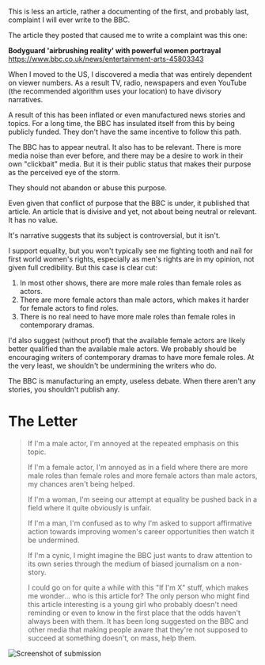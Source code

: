 <!-- post-title: My complaint to the BBC -->
<!-- post-timestamp: 1539424980866 -->

This is less an article, rather a documenting of the first, and probably
last, complaint I will ever write to the BBC.

The article they posted that caused me to write a complaint was this
one:

**Bodyguard 'airbrushing reality' with powerful women portrayal**  
<https://www.bbc.co.uk/news/entertainment-arts-45803343>

When I moved to the US, I discovered a media that was entirely dependent
on viewer numbers. As a result TV, radio, newspapers and even YouTube
(the recommended algorithm uses your location) to have divisory
narratives.

A result of this has been inflated or even manufactured news stories and
topics. For a long time, the BBC has insulated itself from this by being
publicly funded. They don't have the same incentive to follow this path.

The BBC has to appear neutral. It also has to be relevant. There is more
media noise than ever before, and there may be a desire to work in their
own "clickbait" media. But it is their public status that makes their
purpose as the perceived eye of the storm.

They should not abandon or abuse this purpose.

Even given that conflict of purpose that the BBC is under, it published
that article. An article that is divisive and yet, not about being
neutral or relevant. It has no value.

It's narrative suggests that its subject is controversial, but it isn't.

I support equality, but you won't typically see me fighting tooth and
nail for first world women's rights, especially as men's rights are in
my opinion, not given full credibility. But this case is clear cut:

1.  In most other shows, there are more male roles than female roles as
    actors.
2.  There are more female actors than male actors, which makes it harder
    for female actors to find roles.
3.  There is no real need to have more male roles than female roles in
    contemporary dramas.

I'd also suggest (without proof) that the available female actors are
likely better qualified than the available male actors. We probably
should be encouraging writers of contemporary dramas to have more female
roles. At the very least, we shouldn't be undermining the writers who
do.

The BBC is manufacturing an empty, useless debate. When there aren't any
stories, you shouldn't publish any.

# The Letter

> If I'm a male actor, I'm annoyed at the repeated emphasis on this
> topic.
> 
> If I'm a female actor, I'm annoyed as in a field where there are more
> male roles than female roles and more female actors than male actors,
> my chances aren't being helped.
> 
> If I'm a woman, I'm seeing our attempt at equality be pushed back in a
> field where it quite obviously is unfair.
> 
> If I'm a man, I'm confused as to why I'm asked to support affirmative
> action towards improving women's career opportunities then watch it be
> undermined.
> 
> If I'm a cynic, I might imagine the BBC just wants to draw attention
> to its own series through the medium of biased journalism on a
> non-story.
> 
> I could go on for quite a while with this "If I'm X" stuff, which
> makes me wonder... who is this article for? The only person who might
> find this article interesting is a young girl who probably doesn't
> need reminding or even to know in the first place that the odds
> haven't always been with them. It has been long suggested on the BBC
> and other media that making people aware that they're not supposed to
> succeed at something doesn't, on mass, help them.

![Screenshot of submission](images/complaint_screenshot.jpg)
